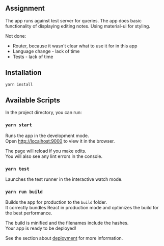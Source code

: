 ## Assignment
The app runs against test server for queries.
The app does basic functionality of displaying editing notes.
Using material-ui for styling.

Not done:
- Router, because it wasn't clear what to use it for in this app
- Language change - lack of time
- Tests - lack of time

## Installation

```bash
yarn install
```

## Available Scripts

In the project directory, you can run:

### `yarn start`

Runs the app in the development mode.<br>
Open [http://localhost:9000](http://localhost:9000) to view it in the browser.

The page will reload if you make edits.<br>
You will also see any lint errors in the console.

### `yarn test`

Launches the test runner in the interactive watch mode.<br>

### `yarn run build`

Builds the app for production to the `build` folder.<br>
It correctly bundles React in production mode and optimizes the build for the best performance.

The build is minified and the filenames include the hashes.<br>
Your app is ready to be deployed!

See the section about [deployment](https://facebook.github.io/create-react-app/docs/deployment) for more information.
